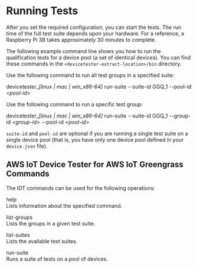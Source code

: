# Running Tests<a name="run-tests"></a>

After you set the required configuration, you can start the tests\. The run time of the full test suite depends upon your hardware\. For a reference, a Raspberry Pi 3B takes approximately 30 minutes to complete\.

The following example command line shows you how to run the qualification tests for a device pool \(a set of identical devices\)\. You can find these commands in the `<devicetester-extract-location>/bin` directory\.

Use the following command to run all test groups in a specified suite:

devicetester\_*\[linux \| mac \| win\_x86\-64\]* run\-suite \-\-suite\-id GGQ\_1 \-\-pool\-id *<pool\-id>*

Use the following command to run a specific test group:

devicetester\_*\[linux \| mac \| win\_x86\-64\]* run\-suite \-\-suite\-id GGQ\_1 \-\-group\-id *<group\-id>* \-\-pool\-id *<pool\-id>*

`suite-id` and `pool-id` are optional if you are running a single test suite on a single device pool \(that is, you have only one device pool defined in your `device.json` file\)\.

## AWS IoT Device Tester for AWS IoT Greengrass Commands<a name="bk-cli"></a>

The IDT commands can be used for the following operations:

help  
Lists information about the specified command\.

list\-groups  
Lists the groups in a given test suite\.

list\-suites  
Lists the available test suites\.

run\-suite  
Runs a suite of tests on a pool of devices\.